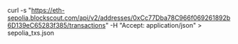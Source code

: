 curl -s "https://eth-sepolia.blockscout.com/api/v2/addresses/0xCc77Dba78C966f069261892b6D139eC65283f385/transactions" -H "Accept: application/json" > sepolia_txs.json